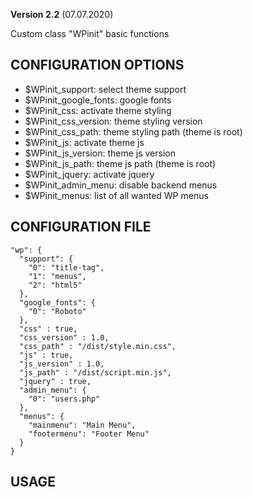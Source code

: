 **Version 2.2** (07.07.2020)

Custom class "WPinit" basic functions

## CONFIGURATION OPTIONS
* $WPinit_support: select theme support
* $WPinit_google_fonts: google fonts
* $WPinit_css: activate theme styling
* $WPinit_css_version: theme styling version
* $WPinit_css_path: theme styling path (theme is root)
* $WPinit_js: activate theme js
* $WPinit_js_version: theme js version
* $WPinit_js_path: theme js path (theme is root)
* $WPinit_jquery: activate jquery
* $WPinit_admin_menu: disable backend menus
* $WPinit_menus: list of all wanted WP menus

## CONFIGURATION FILE
```
"wp": {
  "support": {
    "0": "title-tag",
    "1": "menus",
    "2": "html5"
  },
  "google_fonts": {
    "0": "Roboto"
  },
  "css" : true,
  "css_version" : 1.0,
  "css_path" : "/dist/style.min.css",
  "js" : true,
  "js_version" : 1.0,
  "js_path" : "/dist/script.min.js",
  "jquery" : true,
  "admin_menu": {
    "0": "users.php"
  },
  "menus": {
    "mainmenu": "Main Menu",
    "footermenu": "Footer Menu"
  }
}
```

## USAGE
